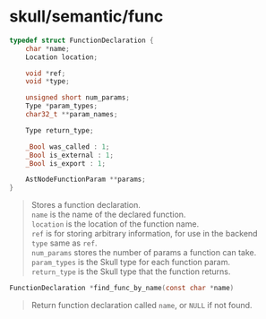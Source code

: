 # skull/semantic/func

```c
typedef struct FunctionDeclaration {
	char *name;
	Location location;

	void *ref;
	void *type;

	unsigned short num_params;
	Type *param_types;
	char32_t **param_names;

	Type return_type;

	_Bool was_called : 1;
	_Bool is_external : 1;
	_Bool is_export : 1;

	AstNodeFunctionParam **params;
}
```

> Stores a function declaration.
> \
> `name` is the name of the declared function.
> \
> `location` is the location of the function name.
> \
> `ref` is for storing arbitrary information, for use in the backend
> \
> `type` same as `ref`.
> \
> `num_params` stores the number of params a function can take.
> \
> `param_types` is the Skull type for each function param.
> \
> `return_type` is the Skull type that the function returns.

```c
FunctionDeclaration *find_func_by_name(const char *name)
```

> Return function declaration called `name`, or `NULL` if not found.

